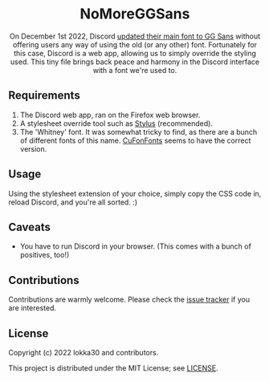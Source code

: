 <div align="center">

# NoMoreGGSans

On December 1st 2022, Discord [updated their main font to GG Sans](https://gamertweak.com/change-font-back-old-discord/) without offering users any way of using the old (or any other) font.
Fortunately for this case, Discord is a web app, allowing us to simply override the styling used. This tiny file brings back peace and harmony
in the Discord interface with a font we're used to.

</div>

## Requirements

1. The Discord web app, ran on the Firefox web browser.
2. A stylesheet override tool such as [Stylus](https://addons.mozilla.org/en-US/firefox/addon/styl-us/) (recommended).
3. The 'Whitney' font. It was somewhat tricky to find, as there are a bunch of different fonts of this name. [CuFonFonts](https://www.cufonfonts.com/font/whitney-2) seems to have the correct version.

## Usage

Using the stylesheet extension of your choice, simply copy the CSS code in, reload Discord, and you're all sorted. :)

## Caveats

- You have to run Discord in your browser. (This comes with a bunch of positives, too!)

## Contributions

Contributions are warmly welcome. Please check the [issue tracker](https://github.com/lokka30/NoMoreGGSans/issues) if you are interested.

## License

Copyright (c) 2022 lokka30 and contributors.

This project is distributed under the MIT License; see [LICENSE](LICENSE).
